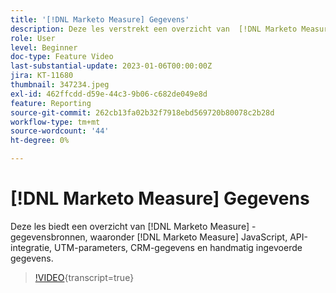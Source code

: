 ```yaml
---
title: '[!DNL Marketo Measure] Gegevens'
description: Deze les verstrekt een overzicht van  [!DNL Marketo Measure]  gegevensbronnen die  [!DNL Marketo Measure]  JavaScript, API Integraties, Parameters UTM, Gegevens CRM en manueel binnengaan Gegevens omvatten.
role: User
level: Beginner
doc-type: Feature Video
last-substantial-update: 2023-01-06T00:00:00Z
jira: KT-11680
thumbnail: 347234.jpeg
exl-id: 462ffcdd-d59e-44c3-9b06-c682de049e8d
feature: Reporting
source-git-commit: 262cb13fa02b32f7918ebd569720b80078c2b28d
workflow-type: tm+mt
source-wordcount: '44'
ht-degree: 0%

---
```


# [!DNL Marketo Measure] Gegevens

Deze les biedt een overzicht van [!DNL Marketo Measure] -gegevensbronnen, waaronder [!DNL Marketo Measure] JavaScript, API-integratie, UTM-parameters, CRM-gegevens en handmatig ingevoerde gegevens.

>[!VIDEO](https://video.tv.adobe.com/v/347234/?learn=on){transcript=true}
